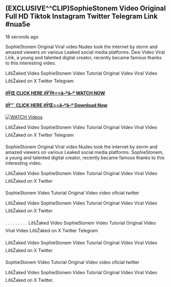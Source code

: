 ## (EXCLUSIVE^^CLIP)SophieStonem Video Original Full HD Tiktok Instagram Twitter Telegram Link #nua5e

18 seconds ago

SophieStonem Original Viral video Nudes took the internet by storm and amazed viewers on various Leaked social media platforms. Desi Video Viral Link, a young and talented digital creator, recently became famous thanks to this interesting video.

LðšŽaked Video SophieStonem Video Tutorial Original Video Viral Video LðšŽaked on X Twitter Telegram

**[ðŸŒ CLICK HERE ðŸŸ¢==â–ºâ–º WATCH NOW](https://clips-mediaa.blogspot.com/2025/02/video-viral-download.html)**

**[ðŸ”´ CLICK HERE ðŸŒ==â–ºâ–º Download Now](https://clips-mediaa.blogspot.com/2025/02/video-viral-download.html)**

[![WATCH Videos](https://i.imgur.com/dJHk4Zq.gif)](https://clips-mediaa.blogspot.com/2025/02/video-viral-download.html)

LðšŽaked Video SophieStonem Video Tutorial Original Video Viral Video LðšŽaked on X Twitter Telegram

SophieStonem Original Viral video Nudes took the internet by storm and amazed viewers on various Leaked social media platforms. SophieStonem, a young and talented digital creator, recently became famous thanks to this interesting video.

LðšŽaked Video SophieStonem Video Tutorial Original Video Viral Video LðšŽaked on X Twitter

SophieStonem Video Tutorial Original Video video oficial twitter

LðšŽaked Video SophieStonem Video Tutorial Original Video Viral Video LðšŽaked on X Twitter

. . . . . . . . . LðšŽaked Video SophieStonem Video Tutorial Original Video Viral Video LðšŽaked on X Twitter Telegram

LðšŽaked Video SophieStonem Video Tutorial Original Video Viral Video LðšŽaked on X Twitter

SophieStonem Video Tutorial Original Video video oficial twitter

LðšŽaked Video SophieStonem Video Tutorial Original Video Viral Video LðšŽaked on X Twitter.